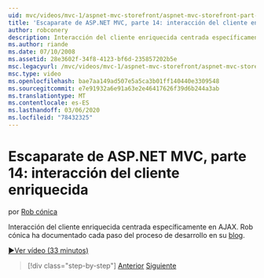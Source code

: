 ```yaml
---
uid: mvc/videos/mvc-1/aspnet-mvc-storefront/aspnet-mvc-storefront-part-14-rich-client-interaction
title: 'Escaparate de ASP.NET MVC, parte 14: interacción del cliente enriquecida | Microsoft Docs'
author: robconery
description: Interacción del cliente enriquecida centrada específicamente en AJAX. Rob cónica ha documentado cada paso del proceso de desarrollo en su blog.
ms.author: riande
ms.date: 07/10/2008
ms.assetid: 28e3602f-34f8-4123-bf6d-235857202b5e
msc.legacyurl: /mvc/videos/mvc-1/aspnet-mvc-storefront/aspnet-mvc-storefront-part-14-rich-client-interaction
msc.type: video
ms.openlocfilehash: bae7aa149ad507e5a5ca3b01ff140440e3309548
ms.sourcegitcommit: e7e91932a6e91a63e2e46417626f39d6b244a3ab
ms.translationtype: MT
ms.contentlocale: es-ES
ms.lasthandoff: 03/06/2020
ms.locfileid: "78432325"
---
```

# <a name="aspnet-mvc-storefront-part-14-rich-client-interaction"></a>Escaparate de ASP.NET MVC, parte 14: interacción del cliente enriquecida

por [Rob cónica](https://github.com/robconery)

Interacción del cliente enriquecida centrada específicamente en AJAX. Rob cónica ha documentado cada paso del proceso de desarrollo en su [blog](http://blog.wekeroad.com/mvc-storefront/mvcstore-part-14/).

[&#9654;Ver vídeo (33 minutos)](https://channel9.msdn.com/Blogs/ASP-NET-Site-Videos/aspnet-mvc-storefront-part-14-rich-client-interaction)

> [!div class="step-by-step"]
> [Anterior](aspnet-mvc-storefront-part-13-dependency-injection.md)
> [Siguiente](aspnet-mvc-storefront-part-15-public-code-review.md)
